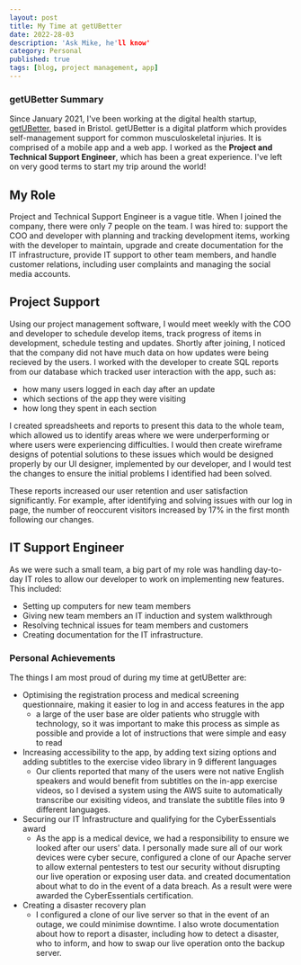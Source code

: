 ```yaml
---
layout: post
title: My Time at getUBetter
date: 2022-28-03
description: 'Ask Mike, he'll know'
category: Personal
published: true
tags: [blog, project management, app]
---
```


### getUBetter Summary

Since January 2021, I've been working at the digital health startup, [getUBetter](https://getubetter.com/), based in Bristol.
getUBetter is a digital platform which provides self-management support for common musculoskeletal injuries. It is comprised of a mobile app and a web app.
I worked as the <b>Project and Technical Support Engineer</b>, which has been a great experience. I've left on very good terms to start my trip around the world! 

## My Role
Project and Technical Support Engineer is a vague title. When I joined the company, there were only 7 people on the team. I was hired to: support the COO and developer with planning and tracking development items, working with the developer to maintain, upgrade and create documentation for the IT infrastructure, provide IT support to other team members, and handle customer relations, including user complaints and managing the social media accounts.

## Project Support

Using our project management software, I would meet weekly with the COO and developer to schedule develop items, track progress of items in development, schedule testing and updates.
Shortly after joining, I noticed that the company did not have much data on how updates were being recieved by the users. I worked with the developer to create SQL reports from our database which tracked user interaction with the app, such as:
* how many users logged in each day after an update
* which sections of the app they were visiting
* how long they spent in each section

I created spreadsheets and reports to present this data to the whole team, which allowed us to identify areas where we were underperforming or where users were experiencing difficulties. I would then create wireframe designs of potential solutions to these issues which would be designed properly by our UI designer, implemented by our developer, and I would test the changes to ensure the initial problems I identified had been solved.

These reports increased our user retention and user satisfaction significantly. For example, after identifying and solving issues with our log in page, the number of reoccurent visitors increased by 17% in the first month following our changes.

## IT Support Engineer

As we were such a small team, a big part of my role was handling day-to-day IT roles to allow our developer to work on implementing new features. This included:
* Setting up computers for new team members
* Giving new team members an IT induction and system walkthrough
* Resolving technical issues for team members and customers
* Creating documentation for the IT infrastructure.

### Personal Achievements
The things I am most proud of during my time at getUBetter are:

* Optimising the registration process and medical screening questionnaire, making it easier to log in and access features in the app 
    * a large of the user base are older patients who struggle with technology, so it was important to make this process as simple as possible and provide a lot of instructions that were simple and easy to read
* Increasing accessibility to the app, by adding text sizing options and adding subtitles to the exercise video library in 9 different languages
    * Our clients reported that many of the users were not native English speakers and would benefit from subtitles on the in-app exercise videos, so I devised a system using the AWS suite to automatically transcribe our exisiting videos, and translate the subtitle files into 9 different languages.
* Securing our IT Infrastructure and qualifying for the CyberEssentials award
    * As the app is a medical device, we had a responsibility to ensure we looked after our users' data. I personally made sure all of our work devices were cyber secure, configured a clone of our Apache server to allow external pentesters to test our security without disrupting our live operation or exposing user data. and created documentation about what to do in the event of a data breach. As a result were were awarded the CyberEssentials certification.
* Creating a disaster recovery plan
    * I configured a clone of our live server so that in the event of an outage, we could minimise downtime. I also wrote documentation about how to report a disaster, including how to detect a disaster, who to inform, and how to swap our live operation onto the backup server.

